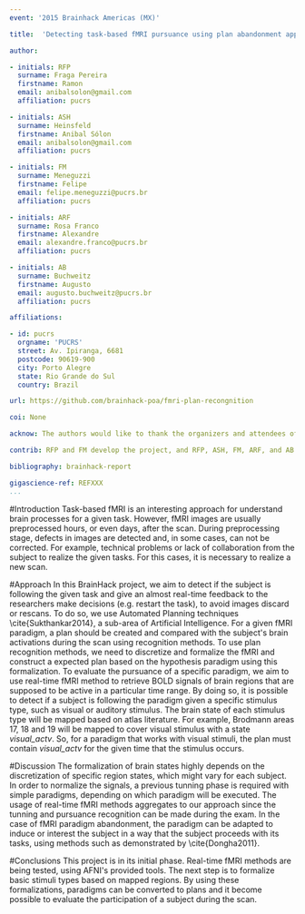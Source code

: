 ```yaml
---
event: '2015 Brainhack Americas (MX)'

title:  'Detecting task-based fMRI pursuance using plan abandonment approaches'

author:

- initials: RFP
  surname: Fraga Pereira
  firstname: Ramon
  email: anibalsolon@gmail.com
  affiliation: pucrs

- initials: ASH
  surname: Heinsfeld
  firstname: Anibal Sólon
  email: anibalsolon@gmail.com
  affiliation: pucrs

- initials: FM
  surname: Meneguzzi
  firstname: Felipe
  email: felipe.meneguzzi@pucrs.br
  affiliation: pucrs

- initials: ARF
  surname: Rosa Franco
  firstname: Alexandre
  email: alexandre.franco@pucrs.br
  affiliation: pucrs

- initials: AB
  surname: Buchweitz
  firstname: Augusto
  email: augusto.buchweitz@pucrs.br
  affiliation: pucrs

affiliations:

- id: pucrs
  orgname: 'PUCRS'
  street: Av. Ipiranga, 6681
  postcode: 90619-900
  city: Porto Alegre
  state: Rio Grande do Sul
  country: Brazil

url: https://github.com/brainhack-poa/fmri-plan-recongnition

coi: None

acknow: The authors would like to thank the organizers and attendees of Brainhack MX and the developers of AFNI.

contrib: RFP and FM develop the project, and RFP, ASH, FM, ARF, and AB wrote the report.

bibliography: brainhack-report

gigascience-ref: REFXXX
...
```


#Introduction
Task-based fMRI is an interesting approach for understand brain processes for a given task.
However, fMRI images are usually preprocessed hours, or even days, after the scan.
During preprocessing stage, defects in images are detected and, in some cases, can not be corrected.
For example, technical problems or lack of collaboration from the subject to realize the given tasks.
For this cases, it is necessary to realize a new scan.

#Approach
In this BrainHack project, we aim to detect if the subject is following the given task and give an almost real-time feedback to the researchers make decisions (e.g. restart the task), to avoid images discard or rescans.
To do so, we use Automated Planning techniques \cite{Sukthankar2014}, a sub-area of Artificial Intelligence.
For a given fMRI paradigm, a plan should be created and compared with the subject's brain activations during the scan using recognition methods.
To use plan recognition methods, we need to discretize and formalize the fMRI and construct a expected plan based on the hypothesis paradigm using this formalization.
To evaluate the pursuance of a specific paradigm, we aim to use real-time fMRI method to retrieve BOLD signals of brain regions that are supposed to be active in a particular time range.
By doing so, it is possible to detect if a subject is following the paradigm given a specific stimulus type, such as visual or auditory stimulus.
The brain state of each stimulus type will be mapped based on atlas literature.
For example, Brodmann areas 17, 18 and 19 will be mapped to cover visual stimulus with a state *visual_actv*.
So, for a paradigm that works with visual stimuli, the plan must contain *visual_actv* for the given time that the stimulus occurs.

#Discussion
The formalization of brain states highly depends on the discretization of specific region states, which might vary for each subject.
In order to normalize the signals, a previous tunning phase is required with simple paradigms, depending on which paradigm will be executed.
The usage of real-time fMRI methods aggregates to our approach since the tunning and pursuance recognition can be made during the exam.
In the case of fMRI paradigm abandonment, the paradigm can be adapted to induce or interest the subject in a way that the subject proceeds with its tasks, using methods such as demonstrated by \cite{Dongha2011}.

#Conclusions
This project is in its initial phase.
Real-time fMRI methods are being tested, using AFNI's provided tools.
The next step is to formalize basic stimuli types based on mapped regions.
By using these formalizations, paradigms can be converted to plans and it become possible to evaluate the participation of a subject during the scan.